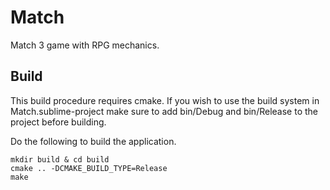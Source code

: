 # Match
Match 3 game with RPG mechanics.

## Build
This build procedure requires cmake.  If you wish to use the build system in Match.sublime-project make sure to add bin/Debug and bin/Release to the project before building.

Do the following to build the application.

    mkdir build & cd build
    cmake .. -DCMAKE_BUILD_TYPE=Release
    make
